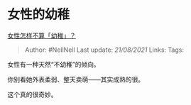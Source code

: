 # 女性的幼稚
[女性怎样不算「幼稚」？](https://www.zhihu.com/question/279983332/answer/1474991498)

> Author: #NellNell
Last update: *21/08/2021*
Links:
Tags:

女性有一种天然“不幼稚”的倾向。

你别看她外表柔弱、整天卖萌——其实成熟的很。

这个真的很奇妙。
